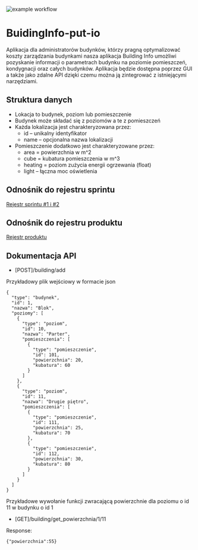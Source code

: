 ![example workflow](https://github.com/x-Yoshida/BuildingInfo-put-io/actions/workflows/maven.yml/badge.svg)

# BuidingInfo-put-io
Aplikacja dla administratorów budynków, którzy pragną optymalizować koszty zarządzania budynkami  nasza aplikacja Building Info umożliwi pozyskanie informacji o parametrach budynku na poziomie pomieszczeń, kondygnacji oraz całych budynków. Aplikacja będzie dostępna poprzez GUI a także jako zdalne API dzięki czemu można ją zintegrować z istniejącymi narzędziami.

## Struktura danych

* Lokacja to budynek, poziom lub pomieszczenie
* Budynek może składać się z poziomów a te z pomieszczeń
* Każda lokalizacja jest charakteryzowana przez:
  - id – unikalny identyfikator
  - name – opcjonalna nazwa lokalizacji
* Pomieszczenie dodatkowo jest charakteryzowane przez:
  - area = powierzchnia w m^2
  - cube = kubatura pomieszczenia w m^3
  - heating = poziom zużycia energii ogrzewania (float)
  - light – łączna moc oświetlenia

## Odnośnik do rejestru sprintu
[Rejestr sprintu #1 i #2](https://docs.google.com/spreadsheets/d/1vD5kCNpu1AaS7Yg6SuydPlxsmSxl1GRFZ1s5OZPF3UI/edit?usp=sharing)

## Odnośnik do rejestru produktu
[Rejestr produktu](https://trello.com/b/QdiDMirc/rejestr-produktu)

## Dokumentacja API

* [POST]/building/add

Przykładowy plik wejściowy w formacie json
```
{
  "type": "budynek",
  "id": 1,
  "nazwa": "Blok",
  "poziomy": [
    {
      "type": "poziom",
      "id": 10,
      "nazwa": "Parter",
      "pomieszczenia": [
        {
          "type": "pomieszczenie",
          "id": 101,
          "powierzchnia": 20,
          "kubatura": 60
        }
      ]
    },
    {
      "type": "poziom",
      "id": 11,
      "nazwa": "Drugie piętro",
      "pomieszczenia": [
        {
          "type": "pomieszczenie",
          "id": 111,
          "powierzchnia": 25,
          "kubatura": 70
        },
        {
          "type": "pomieszczenie",
          "id": 112,
          "powierzchnia": 30,
          "kubatura": 80
        }
      ]
    }
  ]
}

```
Przykładowe wywołanie funkcji zwracającą powierzchnie dla poziomu o id 11 w budynku o id 1

* [GET]/building/get_powierzchnia/1/11

Response:
```
{"powierzchnia":55}
```
  

